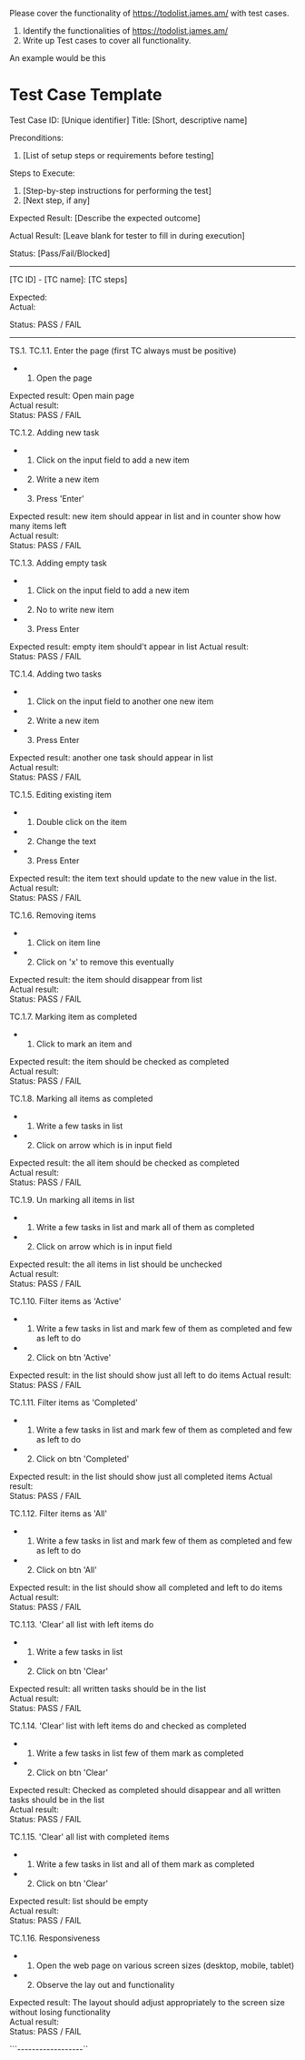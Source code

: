 Please cover the functionality of https://todolist.james.am/ with test cases.

1. Identify the functionalities of https://todolist.james.am/
2. Write up Test cases to cover all functionality.

An example would be this

# Test Case Template

Test Case ID: [Unique identifier]
Title: [Short, descriptive name]

Preconditions:
1. [List of setup steps or requirements before testing]

Steps to Execute:
1. [Step-by-step instructions for performing the test]
2. [Next step, if any]

Expected Result:
[Describe the expected outcome]

Actual Result: 
[Leave blank for tester to fill in during execution]

Status:
[Pass/Fail/Blocked]

-------------------------------
[TC ID] - [TC name]:
[TC steps]

Expected:  
Actual: 

Status: PASS / FAIL

-----------------------------------

TS.1. 
TC.1.1. Enter the page 
(first TC always must be positive)  
* 1. Open the page


Expected result: Open main page     
Actual result:  
Status: PASS / FAIL



TC.1.2. Adding new task
* 1. Click on the input field to add a new item
* 2. Write a new item
* 3. Press 'Enter'
  

Expected result:   new item should appear in list and in counter show how many items left   
Actual result:  
Status: PASS / FAIL

TC.1.3. Adding empty task
* 1. Click on the input field to add a new item
* 2. No to write new item
* 3. Press Enter
  

Expected result:   empty item should't appear in list 
Actual result:  
Status: PASS / FAIL


TC.1.4. Adding two tasks
* 1. Click on the input field to another one new item
* 2. Write a new item
* 3. Press Enter
  
Expected result:   another one task should appear in list   
Actual result:  
Status: PASS / FAIL

TC.1.5. Editing existing item
* 1. Double click on the item 
* 2. Change the text
* 3. Press Enter
  
Expected result: the item text should update to the new value in the list.  
Actual result:  
Status: PASS / FAIL

TC.1.6. Removing items
* 1. Click on item line
* 2. Click on 'x' to remove this eventually

  
Expected result: the item should disappear from list    
Actual result:  
Status: PASS / FAIL

TC.1.7. Marking item as completed
* 1. Click to mark an item and  

  
Expected result: the item should be checked as completed    
Actual result:  
Status: PASS / FAIL

TC.1.8. Marking all items as completed
* 1. Write a few tasks in list
* 2. Click on arrow which is in input field

  
Expected result: the all item should be checked as completed    
Actual result:  
Status: PASS / FAIL

TC.1.9. Un marking all items in list

* 1.  Write a few tasks in list and mark all of them as completed
* 2. Click on arrow which is in input field

  
Expected result: the all items in list should be unchecked  
Actual result:  
Status: PASS / FAIL

TC.1.10. Filter items as 'Active'
* 1.  Write a few tasks in list and mark few of them as completed and few as left to do
* 2. Click on btn 'Active'

  
Expected result: in the list should show just all left to do items
Actual result:  
Status: PASS / FAIL

TC.1.11. Filter items as 'Completed'
* 1.  Write a few tasks in list and mark few of them as completed and few as left to do
* 2. Click on btn 'Completed'

  
Expected result: in the list should show just all completed items
Actual result:  
Status: PASS / FAIL

TC.1.12. Filter items as 'All'
* 1.  Write a few tasks in list and mark few of them as completed and few as left to do
* 2. Click on btn 'All'

  
Expected result: in the list should show all completed and left to do items     
Actual result:  
Status: PASS / FAIL

TC.1.13. 'Clear' all list with left items do
* 1.  Write a few tasks in list 
* 2. Click on btn 'Clear'

  
Expected result: all written tasks should be in the list    
Actual result:  
Status: PASS / FAIL

TC.1.14. 'Clear'  list with left items do and checked as completed
* 1.  Write a few tasks in list few of them mark as completed
* 2. Click on btn 'Clear'

  
Expected result: Checked as completed should disappear and all written tasks should be in the list  
Actual result:  
Status: PASS / FAIL

TC.1.15. 'Clear' all list with completed items
* 1.  Write a few tasks in list and all of them mark as completed
* 2. Click on btn 'Clear'

  
Expected result: list should be empty   
Actual result:  
Status: PASS / FAIL


TC.1.16. Responsiveness
* 1.  Open the web page on various screen sizes (desktop, mobile, tablet)
* 2. Observe the lay out and functionality

  
Expected result: The layout should adjust appropriately to the screen size without losing functionality     
Actual result:  
Status: PASS / FAIL


```------------------`` 

